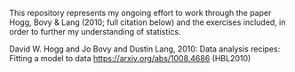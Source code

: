 This repository represents my ongoing effort to work through the paper Hogg, Bovy & Lang (2010; full citation below) and the exercises included, in order to further my understanding of statistics.

David W. Hogg and Jo Bovy and Dustin Lang, 2010: Data analysis recipes: Fitting a model to data
https://arxiv.org/abs/1008.4686 (HBL2010)
